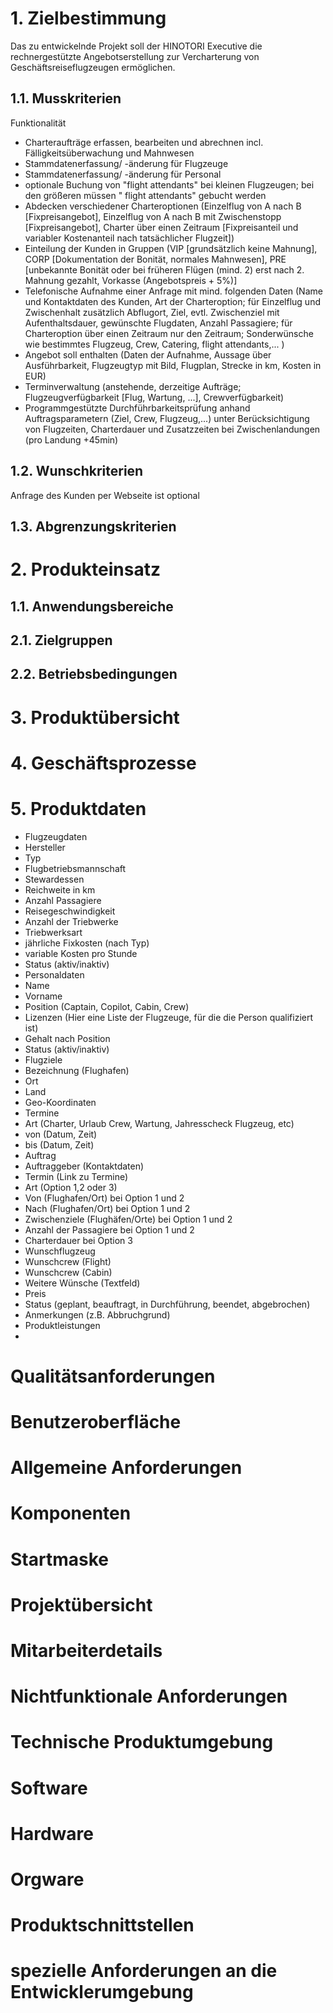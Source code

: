 # 1. Zielbestimmung

Das zu entwickelnde Projekt soll der HINOTORI Executive die rechnergestützte Angebotserstellung zur Vercharterung von Geschäftsreiseflugzeugen ermöglichen.

## 1.1.  Musskriterien

Funktionalität

- Charteraufträge erfassen, bearbeiten und abrechnen incl. Fälligkeitsüberwachung und Mahnwesen
- Stammdatenerfassung/ -änderung für Flugzeuge
- Stammdatenerfassung/ -änderung für Personal
- optionale Buchung von "flight attendants" bei kleinen Flugzeugen; bei den größeren müssen " flight attendants" gebucht werden
- Abdecken verschiedener Charteroptionen (Einzelflug von A nach B [Fixpreisangebot], Einzelflug von A nach B mit Zwischenstopp [Fixpreisangebot], Charter über einen Zeitraum [Fixpreisanteil und variabler Kostenanteil nach tatsächlicher Flugzeit])
- Einteilung der Kunden in Gruppen (VIP [grundsätzlich keine Mahnung], CORP [Dokumentation der Bonität, normales Mahnwesen],  PRE [unbekannte Bonität oder bei früheren Flügen (mind. 2) erst nach 2. Mahnung gezahlt, Vorkasse (Angebotspreis + 5%)]
- Telefonische Aufnahme einer Anfrage mit mind. folgenden Daten (Name und Kontaktdaten des Kunden, Art der Charteroption; für Einzelflug und Zwischenhalt zusätzlich Abflugort, Ziel, evtl. Zwischenziel mit Aufenthaltsdauer, gewünschte Flugdaten, Anzahl Passagiere; für Charteroption über einen Zeitraum nur den Zeitraum; Sonderwünsche wie bestimmtes Flugzeug, Crew, Catering, flight attendants,... )
- Angebot soll enthalten (Daten der Aufnahme, Aussage über Ausführbarkeit, Flugzeugtyp mit Bild, Flugplan, Strecke in km, Kosten in EUR)
- Terminverwaltung (anstehende, derzeitige Aufträge; Flugzeugverfügbarkeit [Flug, Wartung, ...], Crewverfügbarkeit)
- Programmgestützte Durchführbarkeitsprüfung anhand Auftragsparametern (Ziel, Crew, Flugzeug,...) unter Berücksichtigung von Flugzeiten, Charterdauer und Zusatzzeiten bei Zwischenlandungen (pro Landung +45min)


## 1.2.  Wunschkriterien
Anfrage des Kunden per Webseite ist optional

## 1.3.  Abgrenzungskriterien

# 2. Produkteinsatz

## 1.1.  Anwendungsbereiche

## 2.1.  Zielgruppen

## 2.2.  Betriebsbedingungen

# 3. Produktübersicht

# 4. Geschäftsprozesse

# 5. Produktdaten
- Flugzeugdaten 
- Hersteller
- Typ
- Flugbetriebsmannschaft
- Stewardessen
- Reichweite in km
- Anzahl Passagiere
- Reisegeschwindigkeit
- Anzahl der Triebwerke
- Triebwerksart
- jährliche Fixkosten (nach Typ)
- variable Kosten pro Stunde
- Status (aktiv/inaktiv)
- Personaldaten
- Name
- Vorname
- Position (Captain, Copilot, Cabin, Crew)
- Lizenzen (Hier eine Liste der Flugzeuge, für die die Person qualifiziert ist)
- Gehalt nach Position
- Status (aktiv/inaktiv)
- Flugziele
- Bezeichnung (Flughafen)
- Ort
- Land
- Geo-Koordinaten
- Termine
- Art (Charter, Urlaub Crew, Wartung, Jahresscheck Flugzeug, etc)
- von (Datum, Zeit)
- bis (Datum, Zeit)
- Auftrag
- Auftraggeber (Kontaktdaten)
- Termin (Link zu Termine)
- Art (Option 1,2 oder 3)
- Von (Flughafen/Ort) bei Option 1 und 2
- Nach (Flughafen/Ort) bei Option 1 und 2
- Zwischenziele (Flughäfen/Orte) bei Option 1 und 2
- Anzahl der Passagiere bei Option 1 und 2
- Charterdauer bei Option 3
- Wunschflugzeug
- Wunschcrew (Flight)
- Wunschcrew (Cabin)
- Weitere Wünsche (Textfeld)
- Preis
- Status (geplant, beauftragt, in Durchführung, beendet, abgebrochen)
- Anmerkungen (z.B. Abbruchgrund)
- Produktleistungen
- 

# Qualitätsanforderungen

# Benutzeroberfläche

# Allgemeine Anforderungen

# Komponenten

# Startmaske

# Projektübersicht

# Mitarbeiterdetails

# Nichtfunktionale Anforderungen

# Technische Produktumgebung

# Software

# Hardware

# Orgware

# Produktschnittstellen

# spezielle Anforderungen an die Entwicklerumgebung
